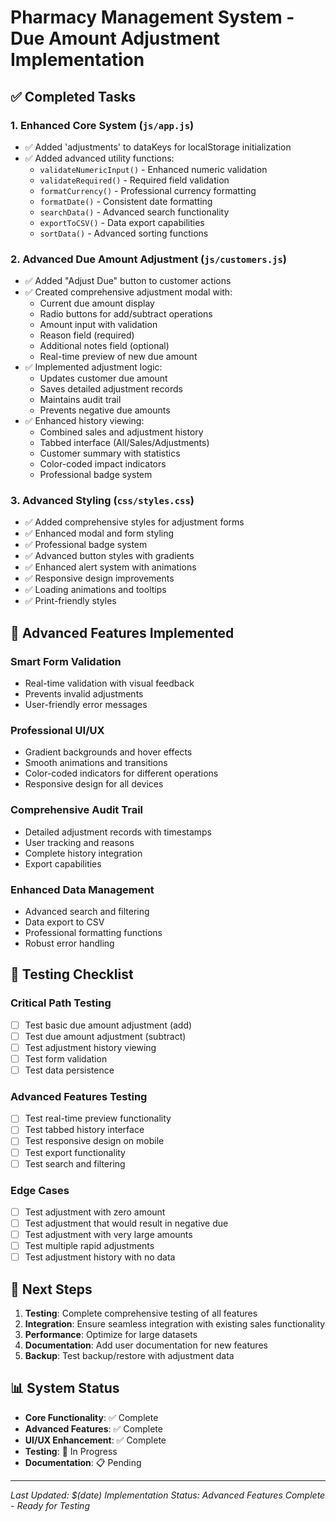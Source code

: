 # Pharmacy Management System - Due Amount Adjustment Implementation

## ✅ Completed Tasks

### 1. Enhanced Core System (`js/app.js`)
- ✅ Added 'adjustments' to dataKeys for localStorage initialization
- ✅ Added advanced utility functions:
  - `validateNumericInput()` - Enhanced numeric validation
  - `validateRequired()` - Required field validation
  - `formatCurrency()` - Professional currency formatting
  - `formatDate()` - Consistent date formatting
  - `searchData()` - Advanced search functionality
  - `exportToCSV()` - Data export capabilities
  - `sortData()` - Advanced sorting functions

### 2. Advanced Due Amount Adjustment (`js/customers.js`)
- ✅ Added "Adjust Due" button to customer actions
- ✅ Created comprehensive adjustment modal with:
  - Current due amount display
  - Radio buttons for add/subtract operations
  - Amount input with validation
  - Reason field (required)
  - Additional notes field (optional)
  - Real-time preview of new due amount
- ✅ Implemented adjustment logic:
  - Updates customer due amount
  - Saves detailed adjustment records
  - Maintains audit trail
  - Prevents negative due amounts
- ✅ Enhanced history viewing:
  - Combined sales and adjustment history
  - Tabbed interface (All/Sales/Adjustments)
  - Customer summary with statistics
  - Color-coded impact indicators
  - Professional badge system

### 3. Advanced Styling (`css/styles.css`)
- ✅ Added comprehensive styles for adjustment forms
- ✅ Enhanced modal and form styling
- ✅ Professional badge system
- ✅ Advanced button styles with gradients
- ✅ Enhanced alert system with animations
- ✅ Responsive design improvements
- ✅ Loading animations and tooltips
- ✅ Print-friendly styles

## 🎯 Advanced Features Implemented

### **Smart Form Validation**
- Real-time validation with visual feedback
- Prevents invalid adjustments
- User-friendly error messages

### **Professional UI/UX**
- Gradient backgrounds and hover effects
- Smooth animations and transitions
- Color-coded indicators for different operations
- Responsive design for all devices

### **Comprehensive Audit Trail**
- Detailed adjustment records with timestamps
- User tracking and reasons
- Complete history integration
- Export capabilities

### **Enhanced Data Management**
- Advanced search and filtering
- Data export to CSV
- Professional formatting functions
- Robust error handling

## 🧪 Testing Checklist

### **Critical Path Testing**
- [ ] Test basic due amount adjustment (add)
- [ ] Test due amount adjustment (subtract)
- [ ] Test adjustment history viewing
- [ ] Test form validation
- [ ] Test data persistence

### **Advanced Features Testing**
- [ ] Test real-time preview functionality
- [ ] Test tabbed history interface
- [ ] Test responsive design on mobile
- [ ] Test export functionality
- [ ] Test search and filtering

### **Edge Cases**
- [ ] Test adjustment with zero amount
- [ ] Test adjustment that would result in negative due
- [ ] Test adjustment with very large amounts
- [ ] Test multiple rapid adjustments
- [ ] Test adjustment history with no data

## 🚀 Next Steps

1. **Testing**: Complete comprehensive testing of all features
2. **Integration**: Ensure seamless integration with existing sales functionality
3. **Performance**: Optimize for large datasets
4. **Documentation**: Add user documentation for new features
5. **Backup**: Test backup/restore with adjustment data

## 📊 System Status

- **Core Functionality**: ✅ Complete
- **Advanced Features**: ✅ Complete
- **UI/UX Enhancement**: ✅ Complete
- **Testing**: 🔄 In Progress
- **Documentation**: 📋 Pending

---

*Last Updated: $(date)*
*Implementation Status: Advanced Features Complete - Ready for Testing*
